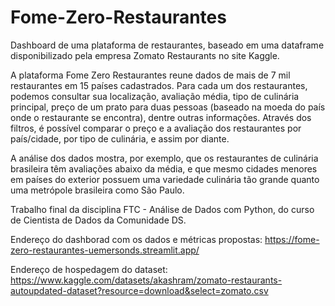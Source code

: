 # Fome-Zero-Restaurantes
Dashboard de uma plataforma de restaurantes, baseado em uma dataframe disponibilizado pela empresa Zomato Restaurants no site Kaggle.

A plataforma Fome Zero Restaurantes reune dados de mais de 7 mil restaurantes em 15 países cadastrados. Para cada um dos restaurantes, podemos consultar sua localização, avaliação média, tipo de culinária principal, preço de um prato para duas pessoas (baseado na moeda do país onde o restaurante se encontra), dentre outras informações. Através dos filtros, é possível comparar o preço e a avaliação dos restaurantes por país/cidade, por tipo de culinária, e assim por diante.

A análise dos dados mostra, por exemplo, que os restaurantes de culinária brasileira têm avaliações abaixo da média, e que mesmo cidades menores em países do exterior possuem uma variedade culinária tão grande quanto uma metrópole brasileira como São Paulo.

Trabalho final da disciplina FTC - Análise de Dados com Python, do curso de Cientista de Dados da Comunidade DS.

Endereço do dashborad com os dados e métricas propostas:
https://fome-zero-restaurantes-uemersonds.streamlit.app/

Endereço de hospedagem do dataset:
https://www.kaggle.com/datasets/akashram/zomato-restaurants-autoupdated-dataset?resource=download&select=zomato.csv
